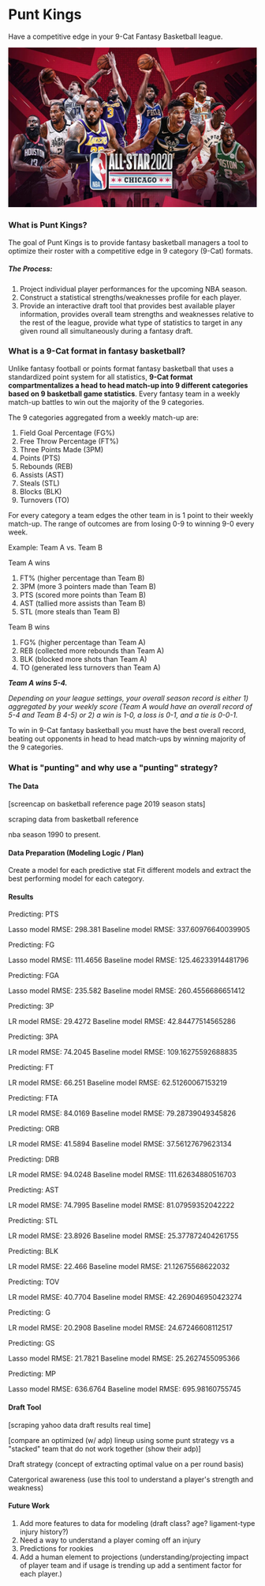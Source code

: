 # Punt Kings

Have a competitive edge in your 9-Cat Fantasy Basketball league.

![NBA Allstars](img/nba_allstars.jpeg)


### What is Punt Kings?

The goal of Punt Kings is to provide fantasy basketball managers a tool to optimize their roster with a competitive 
edge in 9 category (9-Cat) formats.

##### The Process:

1) Project individual player performances for the upcoming NBA season.
2) Construct a statistical strengths/weaknesses profile for each player.
3) Provide an interactive draft tool that provides best available player information, provides overall team strengths 
and weaknesses relative to the rest of the league, provide what type of statistics to target in any given round 
all simultaneously during a fantasy draft. 


### What is a 9-Cat format in fantasy basketball?

Unlike fantasy football or points format fantasy basketball that uses a standardized point system for all statistics,
**9-Cat format compartmentalizes a head to head match-up into 9 different categories based on 9 basketball game 
statistics**. Every fantasy team in a weekly match-up battles to win out the majority of the 9 categories.

The 9 categories aggregated from a weekly match-up are:

1) Field Goal Percentage (FG%)
2) Free Throw Percentage (FT%)
3) Three Points Made (3PM)
4) Points (PTS)
5) Rebounds (REB)
6) Assists (AST)
7) Steals (STL)
8) Blocks (BLK)
9) Turnovers (TO)

For every category a team edges the other team in is 1 point to their weekly match-up. 
The range of outcomes are from losing 0-9 to winning 9-0 every week. 

Example: Team A vs. Team B

Team A wins
1) FT% (higher percentage than Team B)
2) 3PM (more 3 pointers made than Team B)
3) PTS (scored more points than Team B)
4) AST (tallied more assists than Team B)
5) STL (more steals than Team B)

Team B wins
1) FG% (higher percentage than Team A)
2) REB (collected more rebounds than Team A)
3) BLK (blocked more shots than Team A)
4) TO (generated less turnovers than Team A)

***Team A wins 5-4.***

*Depending on your league settings, your overall season record is either 1) aggregated by your weekly score (Team A would 
have an overall record of 5-4 and Team B 4-5) or 2) a win is 1-0, a loss is 0-1, and a tie is 0-0-1.*


To win in 9-Cat fantasy basketball you must have the best overall record, beating out opponents in head to head 
match-ups by winning majority of the 9 categories. 


### What is "punting" and why use a "punting" strategy?





#### The Data

[screencap on basketball reference page 2019 season stats]

scraping data from basketball reference

nba season 1990 to present.


#### Data Preparation (Modeling Logic / Plan)


Create a model for each predictive stat
Fit different models and extract the best performing model for each category.




#### Results

Predicting: PTS

Lasso model RMSE: 298.381
Baseline model RMSE: 337.60976640039905


Predicting: FG

Lasso model RMSE: 111.4656
Baseline model RMSE: 125.46233914481796


Predicting: FGA

Lasso model RMSE: 235.582
Baseline model RMSE: 260.4556686651412


Predicting: 3P

LR model RMSE: 29.4272
Baseline model RMSE: 42.84477514565286


Predicting: 3PA

LR model RMSE: 74.2045
Baseline model RMSE: 109.16275592688835


Predicting: FT

LR model RMSE: 66.251
Baseline model RMSE: 62.51260067153219


Predicting: FTA

LR model RMSE: 84.0169
Baseline model RMSE: 79.28739049345826


Predicting: ORB

LR model RMSE: 41.5894
Baseline model RMSE: 37.56127679623134


Predicting: DRB

LR model RMSE: 94.0248
Baseline model RMSE: 111.62634880516703


Predicting: AST

LR model RMSE: 74.7995
Baseline model RMSE: 81.07959352042222


Predicting: STL

LR model RMSE: 23.8926
Baseline model RMSE: 25.377872404261755


Predicting: BLK

LR model RMSE: 22.466
Baseline model RMSE: 21.12675568622032


Predicting: TOV

LR model RMSE: 40.7704
Baseline model RMSE: 42.269046950423274


Predicting: G

LR model RMSE: 20.2908
Baseline model RMSE: 24.67246608112517


Predicting: GS

Lasso model RMSE: 21.7821
Baseline model RMSE: 25.2627455095366


Predicting: MP

Lasso model RMSE: 636.6764
Baseline model RMSE: 695.98160755745





#### Draft Tool

[scraping yahoo data draft results real time]

[compare an optimized (w/ adp) lineup using some punt strategy vs a "stacked" 
team that do not work together (show their adp)]


Draft strategy (concept of extracting optimal value on a per round basis)

Catergorical awareness (use this tool to understand a player's strength and weakness)


#### Future Work

1) Add more features to data for modeling (draft class? age? ligament-type injury history?)
2) Need a way to understand a player coming off an injury
3) Predictions for rookies
4) Add a human element to projections (understanding/projecting impact of player team and if usage is trending up
add a sentiment factor for each player.)